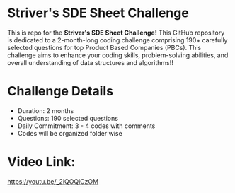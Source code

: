 # Striver's SDE Sheet Challenge
This is repo for the __Striver's SDE Sheet Challenge!__ This GitHub repository is dedicated to a 2-month-long coding challenge comprising 190+ carefully selected questions for top Product Based Companies (PBCs). This challenge aims to enhance your coding skills, problem-solving abilities, and overall understanding of data structures and algorithms!!

# Challenge Details
- Duration: 2 months
- Questions: 190 selected questions
- Daily Commitment: 3 - 4 codes with comments
- Codes will be organized folder wise

# Video Link:
https://youtu.be/_2iQOQiCzOM
